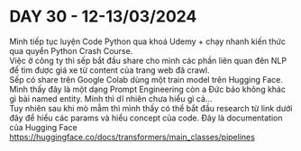 # DAY 30 - 12-13/03/2024
Mình tiếp tục luyện Code Python qua khoá Udemy + chạy nhanh kiến thức qua quyển Python Crash Course.\
Việc ở công ty thì sếp bắt đầu share cho mình các phần liên quan đên NLP để tìm được giá xe từ content của trang web đã crawl. \
Sếp có share trên Google Colab dùng một train model trên Hugging Face. Mình thấy đây là một dạng Prompt Engineering còn a Đức bảo không khác gì bài named entity. Minh thì dĩ nhiên chưa hiểu gì cả...\
Tuy nhiên sau khi mò mẫm thì mình thấy có thể bắt đầu research từ link dưới đây để hiểu các params và hiểu concept của code. Đây là documentation của Hugging Face\
https://huggingface.co/docs/transformers/main_classes/pipelines
